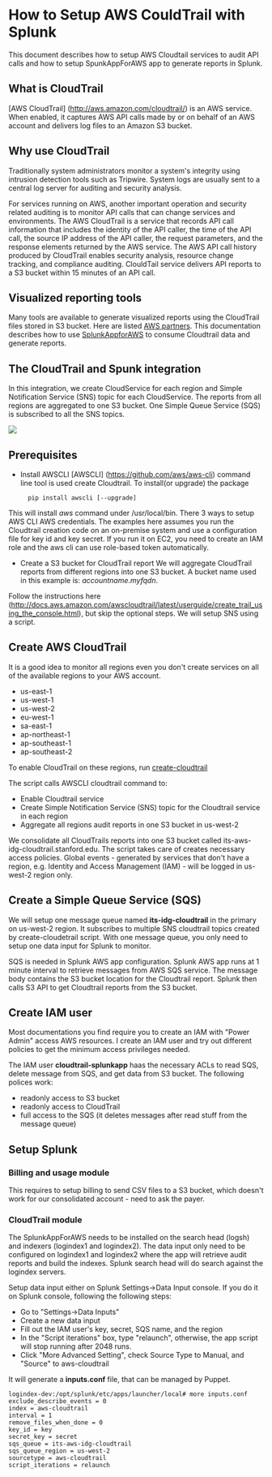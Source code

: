 # How to Setup AWS CouldTrail with Splunk

This document describes how to setup AWS Cloudtail services to audit API calls and how to setup SpunkAppForAWS app to generate reports in Splunk.

## What is CloudTrail
[AWS CloudTrail] (http://aws.amazon.com/cloudtrail/) is an AWS service. When enabled, it captures AWS API calls made by or on behalf of an AWS account and delivers log files to an Amazon S3 bucket. 

## Why use CloudTrail
Traditionally system administrators monitor a system's integrity using intrusion detection tools such as Tripwire. System logs are usually sent to 
a central log server for auditing and security analysis.

For services running on AWS, another important operation and security related auditing is to monitor API calls that can change services and environments. 
The AWS CloudTrail is a service that records API call information that includes the identity of the API caller, the time of the API call, the source IP address of the API caller, the request parameters, and the response elements returned by the AWS service. The AWS API call history produced by CloudTrail enables security analysis, resource change tracking, and compliance auditing. ClouldTail service delivers API reports to a S3 bucket within 15 
minutes of an API call. 

## Visualized reporting tools
Many tools are available to generate visualized reports using the CloudTrail files stored in S3 bucket. Here are listed 
[AWS partners](http://aws.amazon.com/cloudtrail/partners/). This documentation describes how to use [SplunkAppforAWS](http://apps.splunk.com/app/1274/) to consume Cloudtrail data and generate reports. 

## The CloudTrail and Spunk integration

In this integration, we create CloudService for each region and Simple Notification Service (SNS) topic for each CloudService. The reports from all regions are aggregated to one S3 bucket. One Simple Queue Service (SQS) is subscribed to all the SNS topics. 

![](./splunk-aws-integration.png)

## Prerequisites

* Install AWSCLI
[AWSCLI] (https://github.com/aws/aws-cli) command line tool is used create Cloudtrail. To install(or upgrade) the package

        pip install awscli [--upgrade]

This will install _aws_ command under /usr/local/bin. There 3 ways to setup AWS CLI AWS credentials. The examples here assumes you run the Cloudtrail creation code on an on-premise system and use a configuration file for key id and key secret. If you run it on EC2, you need to create an IAM role and
the aws cli can use role-based token automatically.

* Create a S3 bucket for CloudTrail report
We will aggregate CloudTrail reports from different regions into one S3 bucket. A bucket name used in this example is:
_accountname.myfqdn_. 

Follow the instructions here (http://docs.aws.amazon.com/awscloudtrail/latest/userguide/create_trail_using_the_console.html), but skip the optional steps. We will setup SNS using a script. 

## Create AWS CloudTrail

It is a good idea to monitor all regions even you don't create services on all of the available regions to your AWS account.

* us-east-1
* us-west-1
* us-west-2
* eu-west-1
* sa-east-1
* ap-northeast-1
* ap-southeast-1	
* ap-southeast-2

To enable CloudTrail on these regions, run [create-cloudtrail](./create-cloudtrail.sh)

The script calls AWSCLI cloudtrail command to:

* Enable Cloudtrail service
* Create Simple Notification Service (SNS) topic for the Cloudtrail service in each region
* Aggregate all regions audit reports in one S3 bucket in us-west-2

We consolidate all CloudTrails reports into one S3 bucket called its-aws-idg-cloudtrail.stanford.edu. The script takes care of creates necessary access policies. Global events - generated by services that don't have a region, e.g. Identity and Access Management (IAM) - will be logged in us-west-2 region only.

## Create a Simple Queue Service (SQS) 

We will setup one message queue named __its-idg-cloudtrail__ in the primary on us-west-2 region. It subscribes to multiple SNS cloudtrail topics created by create-cloudetrail script.  With one message queue, you only need to setup one data input for Splunk to monitor. 

SQS is needed in Splunk AWS app configuration. Splunk AWS app runs at 1 minute interval to retrieve messages from AWS SQS service. The message body contains the S3 bucket location for the Cloudtrail report. Splunk then calls S3 API to get Cloudtrail reports from the S3 bucket.

## Create IAM user

Most documentations you find require you to create an IAM with "Power Admin" access AWS resources. I create an IAM user and try out different policies to get the minimum access privileges needed.

The IAM user __cloudtrail-splunkapp__  haas the necessary ACLs to read SQS, delete message from SQS, and get data from S3 bucket. The following polices work:

* readonly access to S3 bucket
* readonly access to CloudTrail
* full access to the SQS (it deletes messages after read stuff from the message queue)

## Setup Splunk

### Billing and usage module

This requires to setup billing to send CSV files to a S3 bucket, which doesn't work for our consolidated account - need to ask the payer.

### CloudTrail module

The SplunkAppForAWS needs to be installed on the search head (logsh) and indexers (logindex1 and logindex2). The data input only need to be configured on logindex1 and logindex2 where the app will retrieve audit reports and build the indexes. Splunk search head will do search against the logindex servers. 

Setup data input either on Splunk Settings->Data Input console. If you do it on Splunk console, following the following steps:

* Go to "Settings->Data Inputs" 
* Create a new data input
* Fill out the IAM user's key, secret, SQS name, and the region
* In the "Script iterations" box, type "relaunch", otherwise, the app script will stop running after 2048 runs.
* Click "More Advanced Setting", check Source Type to Manual, and "Source" to aws-cloudtrail

It will generate a __inputs.conf__ file, that can be managed by Puppet.

    logindex-dev:/opt/splunk/etc/apps/launcher/local# more inputs.conf 
    exclude_describe_events = 0
	index = aws-cloudtrail
	interval = 1
	remove_files_when_done = 0
	key_id = key
	secret_key = secret
	sqs_queue = its-aws-idg-cloudtrail
	sqs_queue_region = us-west-2
	sourcetype = aws-cloudtrail
	script_iterations = relaunch

 